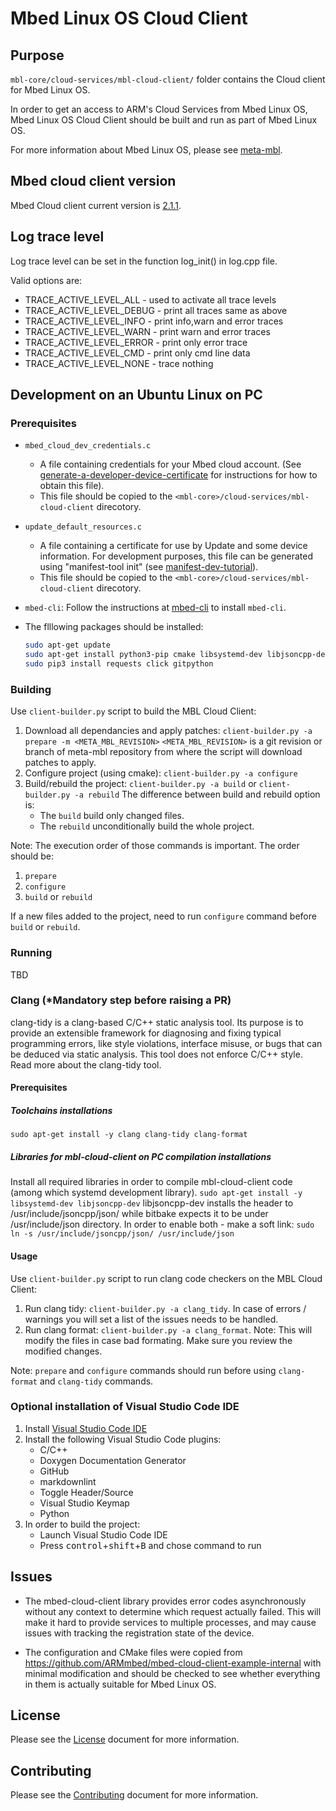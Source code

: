 
# Mbed Linux OS Cloud Client

## Purpose

`mbl-core/cloud-services/mbl-cloud-client/` folder contains the Cloud client for Mbed Linux OS.

In order to get an access to ARM's Cloud Services from Mbed Linux OS, Mbed Linux OS Cloud Client should be built and run as part of Mbed Linux OS.

For more information about Mbed Linux OS, please see [meta-mbl][meta-mbl].

## Mbed cloud client version

Mbed Cloud client current version is [2.1.1][cc-2-1-1].

## Log trace level

Log trace level can be set in the function log_init() in log.cpp file.

Valid options are:

- TRACE_ACTIVE_LEVEL_ALL    - used to activate all trace levels
- TRACE_ACTIVE_LEVEL_DEBUG  - print all traces same as above
- TRACE_ACTIVE_LEVEL_INFO   - print info,warn and error traces
- TRACE_ACTIVE_LEVEL_WARN   - print warn and error traces
- TRACE_ACTIVE_LEVEL_ERROR  - print only error trace
- TRACE_ACTIVE_LEVEL_CMD    - print only cmd line data
- TRACE_ACTIVE_LEVEL_NONE   - trace nothing

## Development on an Ubuntu Linux on PC

### Prerequisites

- `mbed_cloud_dev_credentials.c`
  - A file containing credentials for your Mbed cloud account. (See
  [generate-a-developer-device-certificate][generate-a-developer-device-certificate] for instructions for how to obtain this file).
  - This file should be copied to the ```<mbl-core>/cloud-services/mbl-cloud-client``` direcotory.

- `update_default_resources.c`
  - A file containing a certificate for use by Update and some device information. For development purposes, this file can be generated using "manifest-tool init" (see [manifest-dev-tutorial][manifest-dev-tutorial]).
  - This file should be copied to the ```<mbl-core>/cloud-services/mbl-cloud-client``` direcotory.
- `mbed-cli`: Follow the instructions at [mbed-cli][mbed-cli] to install `mbed-cli`.
- The flllowing packages should be installed:

  ```bash
  sudo apt-get update
  sudo apt-get install python3-pip cmake libsystemd-dev libjsoncpp-dev build-essential
  sudo pip3 install requests click gitpython
  ```

### Building

Use ```client-builder.py``` script to build the MBL Cloud Client:

1. Download all dependancies and apply patches: ```client-builder.py -a prepare -m <META_MBL_REVISION>```
   ```<META_MBL_REVISION>``` is a git revision or branch of meta-mbl repository from where the script will download patches to apply.
1. Configure project (using cmake): ```client-builder.py -a configure```
1. Build/rebuild the project: ```client-builder.py -a build``` or ```client-builder.py -a rebuild```
   The difference between build and rebuild option is:
   - The ```build``` build only changed files.
   - The ```rebuild``` unconditionally build the whole project.

Note:
The execution order of those commands is important. The order should be:

1. ```prepare```
1. ```configure```
1. ```build``` or ```rebuild```

If a new files added to the project, need to run ```configure``` command before ```build``` or ```rebuild```.

### Running

TBD

### Clang (*Mandatory step before raising a PR)
clang-tidy is a clang-based C/C++ static analysis tool. Its purpose is to provide an extensible framework for diagnosing and fixing typical programming errors, like style violations, interface misuse, or bugs that can be deduced via static analysis. This tool does not enforce C/C++ style. Read more about the clang-tidy tool.

#### Prerequisites
##### Toolchains installations
```sudo apt-get install -y clang clang-tidy clang-format```

##### Libraries for mbl-cloud-client on PC compilation installations
Install all required libraries in order to compile mbl-cloud-client code (among which systemd development library).
```sudo apt-get install -y libsystemd-dev libjsoncpp-dev```
libjsoncpp-dev installs the header to /usr/include/jsoncpp/json/ while bitbake expects it to be under /usr/include/json directory.
In order to enable both - make a soft link: ```sudo ln -s /usr/include/jsoncpp/json/ /usr/include/json```

#### Usage
Use ```client-builder.py``` script to run clang code checkers on the MBL Cloud Client:
1. Run clang tidy: ```client-builder.py -a clang_tidy```. In case of errors / warnings you will set a list of the issues needs to be handled.
1. Run clang format: ```client-builder.py -a clang_format```. Note: This will modify the files in case bad formating. Make sure you review the modified changes.

Note: ```prepare``` and ```configure``` commands should run before using ```clang-format``` and ```clang-tidy``` commands.

### Optional installation of Visual Studio Code IDE

1. Install [Visual Studio Code IDE][vs-code-installaiton]
1. Install the following Visual Studio Code plugins:
   - C/C++
   - Doxygen Documentation Generator
   - GitHub
   - markdownlint
   - Toggle Header/Source
   - Visual Studio Keymap
   - Python
1. In order to build the project:
   - Launch Visual Studio Code IDE
   - Press <kbd>control</kbd>+<kbd>shift</kbd>+<kbd>B</kbd> and chose command to run

## Issues

- The mbed-cloud-client library provides error codes asynchronously without any context to determine which request actually failed. This will make it hard to provide services to multiple processes, and may cause issues with tracking the registration state of the device.

- The configuration and CMake files were copied from <https://github.com/ARMmbed/mbed-cloud-client-example-internal> with minimal modification and should be checked to see whether everything in them is actually suitable for Mbed Linux OS.

## License

Please see the [License][mbl-license] document for more information.

## Contributing

Please see the [Contributing][mbl-contributing] document for more information.

[generate-a-developer-device-certificate]: [https://cloud.mbed.com/docs/v1.2/quick-start/connecting-your-device-to-mbed-cloud.html#generate-a-developer-device-certificate]
[manifest-dev-tutorial]: [https://cloud.mbed.com/docs/v1.2/updating-firmware/manifest-dev-tutorial.html]
[mbed-cli]: [https://github.com/ARMmbed/mbed-cli]
[vs-code-installaiton]: https://code.visualstudio.com/docs/setup/linux
[cc-2-1-1]: https://github.com/ARMmbed/mbed-cloud-client/releases/tag/2.1.1
[meta-mbl]: https://github.com/ARMmbed/meta-mbl/blob/master/README.md
[mbl-license]: LICENSE
[mbl-contributing]: CONTRIBUTING.md 
